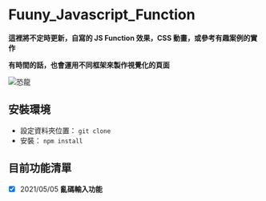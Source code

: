 # Fuuny_Javascript_Function

**這裡將不定時更新，自寫的 JS Function 效果，CSS 動畫，或參考有趣案例的實作**

**有時間的話，也會運用不同框架來製作視覺化的頁面**

![恐龍](https://i.imgur.com/cPe5mSn.png)

## 安裝環境

- 設定資料夾位置： `git clone`
- 安裝： `npm install`

## 目前功能清單

- [x] 2021/05/05 **亂碼輸入功能**
